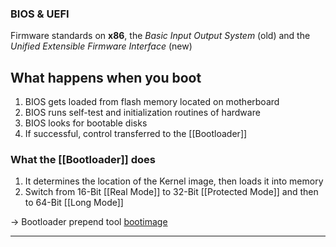
### BIOS & UEFI
Firmware standards on **x86**, the *Basic Input Output System* (old) and the *Unified Extensible Firmware Interface* (new)

## What happens when you boot
1. BIOS gets loaded from flash memory located on motherboard
2. BIOS runs self-test and initialization routines of hardware
3. BIOS looks for bootable disks
4. If successful, control transferred to the [[Bootloader]]

### What the [[Bootloader]] does
1. It determines the location of the Kernel image, then loads it into memory
2. Switch from 16-Bit [[Real Mode]] to 32-Bit [[Protected Mode]] and then to 64-Bit [[Long Mode]]

-> Bootloader prepend tool [bootimage](https://github.com/rust-osdev/bootimage) 
****



